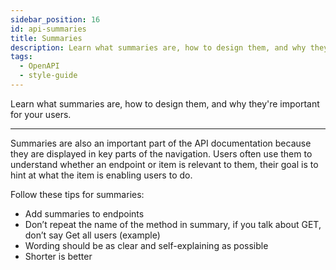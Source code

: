```yaml
---
sidebar_position: 16
id: api-summaries
title: Summaries
description: Learn what summaries are, how to design them, and why they're important for your users
tags:
  - OpenAPI
  - style-guide
---
```


Learn what summaries are, how to design them, and why they're important for your users.

---

Summaries are also an important part of the API documentation because they are displayed in key parts of the navigation.
Users often use them to understand whether an endpoint or item is relevant to them,
their goal is to hint at what the item is enabling users to do.

Follow these tips for summaries:

- Add summaries to endpoints
- Don’t repeat the name of the method in summary, if you talk about GET, don’t say Get all users (example)
- Wording should be as clear and self-explaining as possible
- Shorter is better

